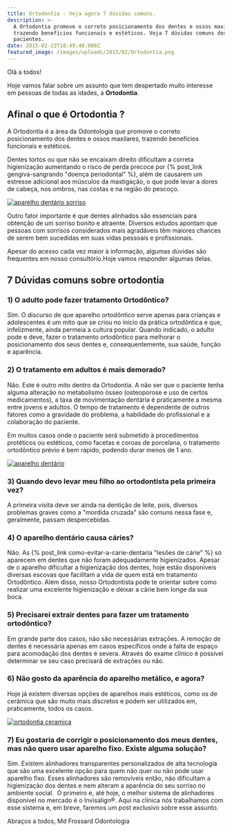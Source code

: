 ```yaml
---
title: Ortodontia - Veja agora 7 dúvidas comuns.
description: >-
  A Ortodontia promove o correto posicionamento dos dentes e ossos maxilares,
  trazendo benefícios funcionais e estéticos. Veja 7 dúvidas comuns dos
  pacientes.
date: 2015-02-22T18:49:48.000Z
featured_image: /images/uploads/2015/02/Ortodontia.png
---
```


Olá a todos!

Hoje vamos falar sobre um assunto que tem despertado muito interesse em pessoas de todas as idades, a **Ortodontia**.

Afinal o que é Ortodontia ?
---------------------------

A Ortodontia é a área da Odontologia que promove o correto posicionamento dos dentes e ossos maxilares, trazendo benefícios funcionais e estéticos.

Dentes tortos ou que não se encaixam direito dificultam a correta higienização aumentando o risco de perda precoce por {% post_link gengiva-sangrando "doença periodontal" %}, além de causarem um estresse adicional aos músculos da mastigação, o que pode levar a dores de cabeça, nos ombros, nas costas e na região do pescoço.

[![aparelho dentário sorriso](/images/uploads/2015/02/aparelho-dentário-sorriso.jpg)](/images/uploads/2015/02/aparelho-dentário-sorriso.jpg)

Outro fator importante é que dentes alinhados são essenciais para obtenção de um sorriso bonito e atraente. Diversos estudos apontam que pessoas com sorrisos considerados mais agradáveis têm maiores chances de serem bem sucedidas em suas vidas pessoais e profissionais.

Apesar do acesso cada vez maior à informação, algumas dúvidas são frequentes em nosso consultório.Hoje vamos responder algumas delas.

7 Dúvidas comuns sobre ortodontia 
----------------------------------

### 1) O adulto pode fazer tratamento Ortodôntico? 

Sim. O discurso de que aparelho ortodôntico serve apenas para crianças e adolescentes é um mito que se criou no início da prática ortodôntica e que, infelizmente, ainda permeia a cultura popular. Quando indicado, o adulto pode e deve, fazer o tratamento ortodôntico para melhorar o posicionamento dos seus dentes e, consequentemente, sua saúde, função e aparência.

### 2) O tratamento em adultos é mais demorado?

Não. Este é outro mito dentro da Ortodontia. A não ser que o paciente tenha alguma alteração no metabolismo ósseo (osteoporose e uso de certos medicamentos), a taxa de movimentação dentária é praticamente a mesma entre jovens e adultos. O tempo de tratamento é dependente de outros fatores como a gravidade do problema, a habilidade do profissional e a colaboração do paciente.

Em muitos casos onde o paciente será submetido à procedimentos protéticos ou estéticos, como facetas e coroas de porcelana, o tratamento ortodôntico prévio é bem rápido, podendo durar menos de 1 ano.

[![aparelho dentário](/images/uploads/2015/02/aparelho-dentário-1024x724.jpg)](/images/uploads/2015/02/aparelho-dentário.jpg)

### 3) Quando devo levar meu filho ao ortodontista pela primeira vez?

A primeira visita deve ser ainda na dentição de leite, pois, diversos problemas graves como a "mordida cruzada" são comuns nessa fase e, geralmente, passam despercebidas.

### 4) O aparelho dentário causa cáries?

Não. As {% post_link como-evitar-a-carie-dentaria "lesões de cárie" %} só aparecem em dentes que não foram adequadamente higienizados. Apesar de o aparelho dificultar a higienização dos dentes, hoje estão disponíveis diversas escovas que facilitam a vida de quem está em tratamento Ortodôntico. Além disso, nosso Ortodontista pode te orientar sobre como realizar uma excelente higienização e deixar a cárie bem longe da sua boca.

### 5) Precisarei extrair dentes para fazer um tratamento ortodôntico?

Em grande parte dos casos, não são necessárias extrações. A remoção de dentes é necessária apenas em casos específicos onde a falta de espaço para acomodação dos dentes é severa. Através do exame clínico é possível determinar se seu caso precisará de extrações ou não.

### 6) Não gosto da aparência do aparelho metálico, e agora?

Hoje já existem diversas opções de aparelhos mais estéticos, como os de cerâmica que são muito mais discretos e podem ser utilizados em, praticamente, todos os casos.

[![ortodontia ceramica](/images/uploads/2015/02/ortodontia-ceramica.jpg)](/images/uploads/2015/02/ortodontia-ceramica.jpg)

### 7) Eu gostaria de corrigir o posicionamento dos meus dentes, mas não quero usar aparelho fixo. Existe alguma solução?

Sim. Existem alinhadores transparentes personalizados de alta tecnologia que são uma excelente opção para quem não quer ou não pode usar aparelho fixo. Esses alinhadores são removíveis então, não dificultam a higienização dos dentes e nem alteram a aparência do seu sorriso no ambiente social.  O primeiro e, até hoje, o melhor sistema de alinhadores disponível no mercado é o Invisalign®. Aqui na clínica nós trabalhamos com esse sistema e, em breve, faremos um post exclusivo sobre esse assunto.

Abraços a todos,
Md Frossard Odontologia
